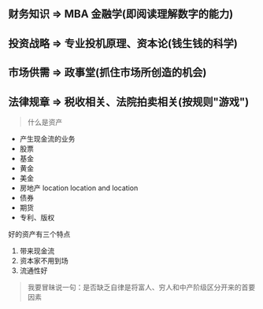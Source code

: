 ## 财务知识 => MBA 金融学(即阅读理解数字的能力)
## 投资战略 => 专业投机原理、资本论(钱生钱的科学)
## 市场供需 => 政事堂(抓住市场所创造的机会)
## 法律规章 => 税收相关、法院拍卖相关(按规则"游戏")

> 什么是资产

+ 产生现金流的业务
+ 股票
+ 基金
+ 黄金
+ 美金
+ 房地产 location location and location
+ 债券
+ 期货
+ 专利、版权

好的资产有三个特点

1. 带来现金流
2. 资本家不用到场
3. 流通性好

> 我要冒昧说一句：是否缺乏自律是将富人、穷人和中产阶级区分开来的首要因素